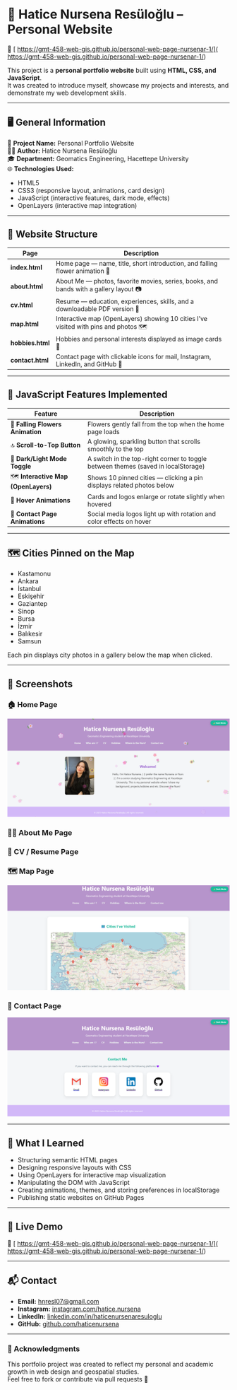 # 🌸 Hatice Nursena Resüloğlu – Personal Website
🔗 [ https://gmt-458-web-gis.github.io/personal-web-page-nursenar-1/]( https://gmt-458-web-gis.github.io/personal-web-page-nursenar-1/)

This project is a **personal portfolio website** built using **HTML, CSS, and JavaScript**.  
It was created to introduce myself, showcase my projects and interests, and demonstrate my web development skills.

---

## 🖥️ General Information

📍 **Project Name:** Personal Portfolio Website  
👩‍💻 **Author:** Hatice Nursena Resüloğlu  
🎓 **Department:** Geomatics Engineering, Hacettepe University  
🌐 **Technologies Used:**  
- HTML5  
- CSS3 (responsive layout, animations, card design)  
- JavaScript (interactive features, dark mode, effects)  
- OpenLayers (interactive map integration)

---

## 📂 Website Structure

| Page | Description |
|------|--------------|
| **index.html** | Home page — name, title, short introduction, and falling flower animation 🌸 |
| **about.html** | About Me — photos, favorite movies, series, books, and bands with a gallery layout 📷 |
| **cv.html** | Resume — education, experiences, skills, and a downloadable PDF version 📄 |
| **map.html** | Interactive map (OpenLayers) showing 10 cities I’ve visited with pins and photos 🗺️ |
| **hobbies.html**  | Hobbies and personal interests displayed as image cards 🧶 |
| **contact.html** | Contact page with clickable icons for mail, Instagram, LinkedIn, and GitHub 💌 |

---

## 💜 JavaScript Features Implemented

| Feature | Description |
|----------|--------------|
| 🌸 **Falling Flowers Animation** | Flowers gently fall from the top when the home page loads |
| 🔝 **Scroll-to-Top Button** | A glowing, sparkling button that scrolls smoothly to the top |
| 🌙 **Dark/Light Mode Toggle** | A switch in the top-right corner to toggle between themes (saved in localStorage) |
| 🗺️ **Interactive Map (OpenLayers)** | Shows 10 pinned cities — clicking a pin displays related photos below |
| 💫 **Hover Animations** | Cards and logos enlarge or rotate slightly when hovered |
| 💌 **Contact Page Animations** | Social media logos light up with rotation and color effects on hover |

---

## 🗺️ Cities Pinned on the Map

- Kastamonu  
- Ankara  
- İstanbul  
- Eskişehir  
- Gaziantep  
- Sinop  
- Bursa  
- İzmir  
- Balıkesir  
- Samsun  

Each pin displays city photos in a gallery below the map when clicked.

---

## 🎨 Screenshots

### 🏠 Home Page
![Home Page](home.png)

### 👩‍💼 About Me Page

### 📄 CV / Resume Page

### 🗺️ Map Page
![Map Page](maps.png)

### 💌 Contact Page
![Contact Page](contactme.png)


---

## 🧠 What I Learned
- Structuring semantic HTML pages  
- Designing responsive layouts with CSS  
- Using OpenLayers for interactive map visualization  
- Manipulating the DOM with JavaScript  
- Creating animations, themes, and storing preferences in localStorage  
- Publishing static websites on GitHub Pages  

---

## 🚀 Live Demo

🔗 [ https://gmt-458-web-gis.github.io/personal-web-page-nursenar-1/]( https://gmt-458-web-gis.github.io/personal-web-page-nursenar-1/)


---

## 📬 Contact
- **Email:** hnresl07@gmail.com  
- **Instagram:** [instagram.com/hatice.nursena](https://www.instagram.com/hatice.nursena/)  
- **LinkedIn:** [linkedin.com/in/haticenursenaresuloglu](https://www.linkedin.com/in/haticenursenaresuloglu/)  
- **GitHub:** [github.com/haticenursena](https://github.com/haticenursena)

---

### 🌷 Acknowledgments
This portfolio project was created to reflect my personal and academic growth in web design and geospatial studies.  
Feel free to fork or contribute via pull requests 💜

